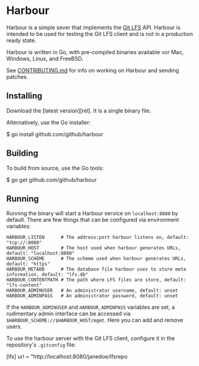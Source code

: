 Harbour
======

Harbour is a simple sever that implements the [Git LFS](https://github.com/github/git-lfs) API. Harbour is intended
to be used for testing the Git LFS client and is not in a production ready
state.

Harbour is written in Go, with pre-compiled binaries available vor Mac,
Windows, Linux, and FreeBSD.

See [CONTRIBUTING.md](CONTRIBUTING.md) for info on working on Harbour and
sending patches.

## Installing

Download the [latest version][rel]. It is a single binary file.

Alternatively, use the Go installer:

  $ go install github.com/github/harbour


## Building

To build from source, use the Go tools:

  $ go get github.com/github/harbour


## Running

Running the binary will start a Harbour service on `localhost:8080` by default.
There are few things that can be configured via environment variables:

	HARBOUR_LISTEN      # The address:port harbour listens on, default: "tcp://:8080"
	HARBOUR_HOST        # The host used when harbour generates URLs, default: "localhost:8080"
	HARBOUR_SCHEME      # The scheme used when harbour generates URLs, default: "https"
	HARBOUR_METADB      # The database file harbour uses to store meta information, default: "lfs.db"
	HARBOUR_CONTENTPATH # The path where LFS files are store, default: "lfs-content"
	HARBOUR_ADMINUSER   # An administrator username, default: unset
	HARBOUR_ADMINPASS   # An administrator password, default: unset

If the `HARBOUR_ADMINUSER` and `HARBOUR_ADMINPASS` variables are set, a
rudimentary admin interface can be accessed via
`$HARBOUR_SCHEME://$HARBOUR_HOST/mgmt`. Here you can add and remove users.

To use the harbour server with the Git LFS client, configure it in the repository's `.gitconfig` file:

  [lfs]
    url = "http://localhost:8080/janedoe/lfsrepo

